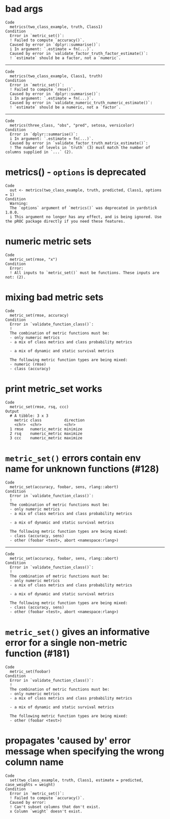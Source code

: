 # bad args

    Code
      metrics(two_class_example, truth, Class1)
    Condition
      Error in `metric_set()`:
      ! Failed to compute `accuracy()`.
      Caused by error in `dplyr::summarise()`:
      i In argument: `.estimate = fn(...)`.
      Caused by error in `validate_factor_truth_factor_estimate()`:
      ! `estimate` should be a factor, not a `numeric`.

---

    Code
      metrics(two_class_example, Class1, truth)
    Condition
      Error in `metric_set()`:
      ! Failed to compute `rmse()`.
      Caused by error in `dplyr::summarise()`:
      i In argument: `.estimate = fn(...)`.
      Caused by error in `validate_numeric_truth_numeric_estimate()`:
      ! `estimate` should be a numeric, not a `factor`.

---

    Code
      metrics(three_class, "obs", "pred", setosa, versicolor)
    Condition
      Error in `dplyr::summarise()`:
      i In argument: `.estimate = fn(...)`.
      Caused by error in `validate_factor_truth_matrix_estimate()`:
      ! The number of levels in `truth` (3) must match the number of columns supplied in `...` (2).

# metrics() - `options` is deprecated

    Code
      out <- metrics(two_class_example, truth, predicted, Class1, options = 1)
    Condition
      Warning:
      The `options` argument of `metrics()` was deprecated in yardstick 1.0.0.
      i This argument no longer has any effect, and is being ignored. Use the pROC package directly if you need these features.

# numeric metric sets

    Code
      metric_set(rmse, "x")
    Condition
      Error:
      ! All inputs to `metric_set()` must be functions. These inputs are not: (2).

# mixing bad metric sets

    Code
      metric_set(rmse, accuracy)
    Condition
      Error in `validate_function_class()`:
      ! 
      The combination of metric functions must be:
      - only numeric metrics
      - a mix of class metrics and class probability metrics
      
      - a mix of dynamic and static survival metrics
      
      The following metric function types are being mixed:
      - numeric (rmse)
      - class (accuracy)

# print metric_set works

    Code
      metric_set(rmse, rsq, ccc)
    Output
      # A tibble: 3 x 3
        metric class          direction
        <chr>  <chr>          <chr>    
      1 rmse   numeric_metric minimize 
      2 rsq    numeric_metric maximize 
      3 ccc    numeric_metric maximize 

# `metric_set()` errors contain env name for unknown functions (#128)

    Code
      metric_set(accuracy, foobar, sens, rlang::abort)
    Condition
      Error in `validate_function_class()`:
      ! 
      The combination of metric functions must be:
      - only numeric metrics
      - a mix of class metrics and class probability metrics
      
      - a mix of dynamic and static survival metrics
      
      The following metric function types are being mixed:
      - class (accuracy, sens)
      - other (foobar <test>, abort <namespace:rlang>)

---

    Code
      metric_set(accuracy, foobar, sens, rlang::abort)
    Condition
      Error in `validate_function_class()`:
      ! 
      The combination of metric functions must be:
      - only numeric metrics
      - a mix of class metrics and class probability metrics
      
      - a mix of dynamic and static survival metrics
      
      The following metric function types are being mixed:
      - class (accuracy, sens)
      - other (foobar <test>, abort <namespace:rlang>)

# `metric_set()` gives an informative error for a single non-metric function (#181)

    Code
      metric_set(foobar)
    Condition
      Error in `validate_function_class()`:
      ! 
      The combination of metric functions must be:
      - only numeric metrics
      - a mix of class metrics and class probability metrics
      
      - a mix of dynamic and static survival metrics
      
      The following metric function types are being mixed:
      - other (foobar <test>)

# propagates 'caused by' error message when specifying the wrong column name

    Code
      set(two_class_example, truth, Class1, estimate = predicted, case_weights = weight)
    Condition
      Error in `metric_set()`:
      ! Failed to compute `accuracy()`.
      Caused by error:
      ! Can't subset columns that don't exist.
      x Column `weight` doesn't exist.

